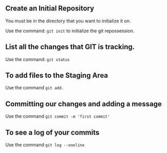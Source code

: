## Create an Initial Repository
You must be in the directory that you want to initialize it on.

Use the command: `git init` to initialize the git repossession.

## List all the changes that GIT is tracking.

Use the command: `git status`

## To add files to the Staging Area

Use the command `git add.`

## Committing our changes and adding a message

Use the command `git commit -m 'first commit'`

## To see a log of your commits

Use the command `git log --oneline`